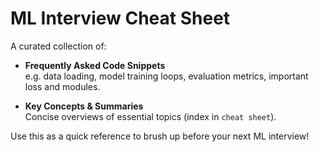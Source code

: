 # ML Interview Cheat Sheet

A curated collection of:

- **Frequently Asked Code Snippets**  
  e.g. data loading, model training loops, evaluation metrics, important loss and modules.

- **Key Concepts & Summaries**  
  Concise overviews of essential topics (index in `cheat sheet`).

Use this as a quick reference to brush up before your next ML interview!  
